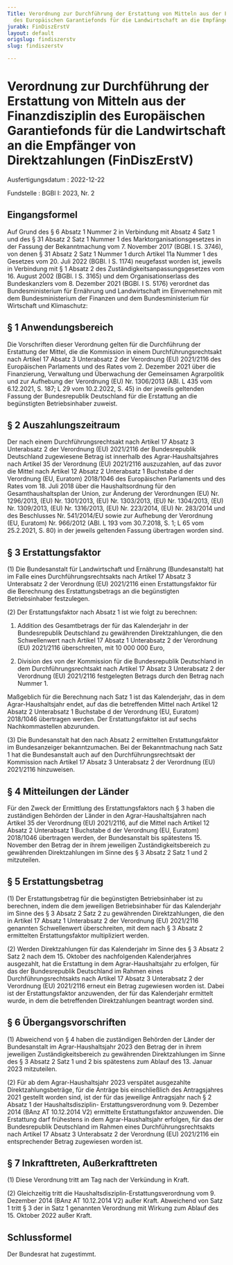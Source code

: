 ```yaml
---
Title: Verordnung zur Durchführung der Erstattung von Mitteln aus der Finanzdisziplin
  des Europäischen Garantiefonds für die Landwirtschaft an die Empfänger von Direktzahlungen
jurabk: FinDiszErstV
layout: default
origslug: findiszerstv
slug: findiszerstv

---
```


# Verordnung zur Durchführung der Erstattung von Mitteln aus der Finanzdisziplin des Europäischen Garantiefonds für die Landwirtschaft an die Empfänger von Direktzahlungen (FinDiszErstV)

Ausfertigungsdatum
:   2022-12-22

Fundstelle
:   BGBl I: 2023, Nr. 2


## Eingangsformel

Auf Grund des § 6 Absatz 1 Nummer 2 in Verbindung mit Absatz 4 Satz 1
und des § 31 Absatz 2 Satz 1 Nummer 1 des Marktorganisationsgesetzes
in der Fassung der Bekanntmachung vom 7. November 2017 (BGBl. I S.
3746), von denen § 31 Absatz 2 Satz 1 Nummer 1 durch Artikel 11a
Nummer 1 des Gesetzes vom 20. Juli 2022 (BGBl. I S. 1174) neugefasst
worden ist, jeweils in Verbindung mit § 1 Absatz 2 des
Zuständigkeitsanpassungsgesetzes vom 16. August 2002 (BGBl. I S. 3165)
und dem Organisationserlass des Bundeskanzlers vom 8. Dezember 2021
(BGBl. I S. 5176) verordnet das Bundesministerium für Ernährung und
Landwirtschaft im Einvernehmen mit dem Bundesministerium der Finanzen
und dem Bundesministerium für Wirtschaft und Klimaschutz:


## § 1 Anwendungsbereich

Die Vorschriften dieser Verordnung gelten für die Durchführung der
Erstattung der Mittel, die die Kommission in einem
Durchführungsrechtsakt nach Artikel 17 Absatz 3 Unterabsatz 2 der
Verordnung (EU) 2021/2116 des Europäischen Parlaments und des Rates
vom 2. Dezember 2021 über die Finanzierung, Verwaltung und Überwachung
der Gemeinsamen Agrarpolitik und zur Aufhebung der Verordnung (EU) Nr.
1306/2013 (ABl. L 435 vom 6.12.2021, S. 187; L 29 vom 10.2.2022, S.
45) in der jeweils geltenden Fassung der Bundesrepublik Deutschland
für die Erstattung an die begünstigten Betriebsinhaber zuweist.


## § 2 Auszahlungszeitraum

Der nach einem Durchführungsrechtsakt nach Artikel 17 Absatz 3
Unterabsatz 2 der Verordnung (EU) 2021/2116 der Bundesrepublik
Deutschland zugewiesene Betrag ist innerhalb des Agrar-Haushaltsjahres
nach Artikel 35 der Verordnung (EU) 2021/2116 auszuzahlen, auf das
zuvor die Mittel nach Artikel 12 Absatz 2 Unterabsatz 1 Buchstabe d
der Verordnung (EU, Euratom) 2018/1046 des Europäischen Parlaments und
des Rates vom 18. Juli 2018 über die Haushaltsordnung für den
Gesamthaushaltsplan der Union, zur Änderung der Verordnungen (EU) Nr.
1296/2013, (EU) Nr. 1301/2013, (EU) Nr. 1303/2013, (EU) Nr. 1304/2013,
(EU) Nr. 1309/2013, (EU) Nr. 1316/2013, (EU) Nr. 223/2014, (EU) Nr.
283/2014 und des Beschlusses Nr. 541/2014/EU sowie zur Aufhebung der
Verordnung (EU, Euratom) Nr. 966/2012 (ABl. L 193 vom 30.7.2018, S. 1;
L 65 vom 25.2.2021, S. 80) in der jeweils geltenden Fassung übertragen
worden sind.


## § 3 Erstattungsfaktor

(1) Die Bundesanstalt für Landwirtschaft und Ernährung (Bundesanstalt)
hat im Falle eines Durchführungsrechtsakts nach Artikel 17 Absatz 3
Unterabsatz 2 der Verordnung (EU) 2021/2116 einen Erstattungsfaktor
für die Berechnung des Erstattungsbetrags an die begünstigten
Betriebsinhaber festzulegen.

(2) Der Erstattungsfaktor nach Absatz 1 ist wie folgt zu berechnen:

1.  Addition des Gesamtbetrags der für das Kalenderjahr in der
    Bundesrepublik Deutschland zu gewährenden Direktzahlungen, die den
    Schwellenwert nach Artikel 17 Absatz 1 Unterabsatz 2 der Verordnung
    (EU) 2021/2116 überschreiten, mit 10 000 000 Euro,


2.  Division des von der Kommission für die Bundesrepublik Deutschland in
    dem Durchführungsrechtsakt nach Artikel 17 Absatz 3 Unterabsatz 2 der
    Verordnung (EU) 2021/2116 festgelegten Betrags durch den Betrag nach
    Nummer 1.



Maßgeblich für die Berechnung nach Satz 1 ist das Kalenderjahr, das in
dem Agrar-Haushaltsjahr endet, auf das die betreffenden Mittel nach
Artikel 12 Absatz 2 Unterabsatz 1 Buchstabe d der Verordnung (EU,
Euratom) 2018/1046 übertragen werden. Der Erstattungsfaktor ist auf
sechs Nachkommastellen abzurunden.

(3) Die Bundesanstalt hat den nach Absatz 2 ermittelten
Erstattungsfaktor im Bundesanzeiger bekanntzumachen. Bei der
Bekanntmachung nach Satz 1 hat die Bundesanstalt auch auf den
Durchführungsrechtsakt der Kommission nach Artikel 17 Absatz 3
Unterabsatz 2 der Verordnung (EU) 2021/2116 hinzuweisen.


## § 4 Mitteilungen der Länder

Für den Zweck der Ermittlung des Erstattungsfaktors nach § 3 haben die
zuständigen Behörden der Länder in den Agrar-Haushaltsjahren nach
Artikel 35 der Verordnung (EU) 2021/2116, auf die Mittel nach Artikel
12 Absatz 2 Unterabsatz 1 Buchstabe d der Verordnung (EU, Euratom)
2018/1046 übertragen werden, der Bundesanstalt bis spätestens 15.
November den Betrag der in ihrem jeweiligen Zuständigkeitsbereich zu
gewährenden Direktzahlungen im Sinne des § 3 Absatz 2 Satz 1 und 2
mitzuteilen.


## § 5 Erstattungsbetrag

(1) Der Erstattungsbetrag für die begünstigten Betriebsinhaber ist zu
berechnen, indem die dem jeweiligen Betriebsinhaber für das
Kalenderjahr im Sinne des § 3 Absatz 2 Satz 2 zu gewährenden
Direktzahlungen, die den in Artikel 17 Absatz 1 Unterabsatz 2 der
Verordnung (EU) 2021/2116 genannten Schwellenwert überschreiten, mit
dem nach § 3 Absatz 2 ermittelten Erstattungsfaktor multipliziert
werden.

(2) Werden Direktzahlungen für das Kalenderjahr im Sinne des § 3
Absatz 2 Satz 2 nach dem 15. Oktober des nachfolgenden Kalenderjahres
ausgezahlt, hat die Erstattung in dem Agrar-Haushaltsjahr zu erfolgen,
für das der Bundesrepublik Deutschland im Rahmen eines
Durchführungsrechtsakts nach Artikel 17 Absatz 3 Unterabsatz 2 der
Verordnung (EU) 2021/2116 erneut ein Betrag zugewiesen worden ist.
Dabei ist der Erstattungsfaktor anzuwenden, der für das Kalenderjahr
ermittelt wurde, in dem die betreffenden Direktzahlungen beantragt
worden sind.


## § 6 Übergangsvorschriften

(1) Abweichend von § 4 haben die zuständigen Behörden der Länder der
Bundesanstalt im Agrar-Haushaltsjahr 2023 den Betrag der in ihrem
jeweiligen Zuständigkeitsbereich zu gewährenden Direktzahlungen im
Sinne des § 3 Absatz 2 Satz 1 und 2 bis spätestens zum Ablauf des 13.
Januar 2023 mitzuteilen.

(2) Für ab dem Agrar-Haushaltsjahr 2023 verspätet ausgezahlte
Direktzahlungsbeträge, für die Anträge bis einschließlich des
Antragsjahres 2021 gestellt worden sind, ist der für das jeweilige
Antragsjahr nach § 2 Absatz 1 der Haushaltsdisziplin-
Erstattungsverordnung vom 9. Dezember 2014 (BAnz AT 10.12.2014 V2)
ermittelte Erstattungsfaktor anzuwenden. Die Erstattung darf
frühestens in dem Agrar-Haushaltsjahr erfolgen, für das der
Bundesrepublik Deutschland im Rahmen eines Durchführungsrechtsakts
nach Artikel 17 Absatz 3 Unterabsatz 2 der Verordnung (EU) 2021/2116
ein entsprechender Betrag zugewiesen worden ist.


## § 7 Inkrafttreten, Außerkrafttreten

(1) Diese Verordnung tritt am Tag nach der Verkündung in Kraft.

(2) Gleichzeitig tritt die Haushaltsdisziplin-Erstattungsverordnung
vom 9. Dezember 2014 (BAnz AT 10.12.2014 V2) außer Kraft. Abweichend
von Satz 1 tritt § 3 der in Satz 1 genannten Verordnung mit Wirkung
zum Ablauf des 15. Oktober 2022 außer Kraft.


## Schlussformel

Der Bundesrat hat zugestimmt.

